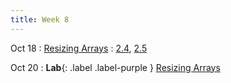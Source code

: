 ```yaml
---
title: Week 8
---
```


Oct 18
: [Resizing Arrays](#)
  : [2.4](#), [2.5](#)

Oct 20
: **Lab**{: .label .label-purple } [Resizing Arrays](#)
